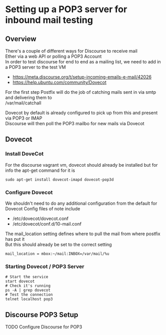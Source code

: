 # Setting up a POP3 server for inbound mail testing

## Overview

There's a couple of different ways for Discourse to receive mail <br>
Ether via a web API or polling a POP3 Account <br>
In order to test discourse for end to end as a mailing list, we need to add in a POP3 server to the test VM

  * https://meta.discourse.org/t/setup-incoming-emails-e-mail/42026
  * https://help.ubuntu.com/community/Dovecot

For the first step Postfix will do the job of catching mails sent in via smtp and delivering them to <br>
/var/mail/catchall

Dovecot by default is already configured to pick up from this and present via POP3 or IMAP <br>
Discourse will then poll the POP3 mailbo for new mails via Dovecot

## Dovecot

### Install DoveCot

For the discourse vagrant vm, dovecot should already be installed
but for info the apt-get command for it is
```
sudo apt-get install dovecot-imapd dovecot-pop3d
```


### Configure Dovecot

We shouldn't need to do any additional configuration from the default for Dovecot
Config files of note include

  * /etc/dovecot/dovecot.conf
  * /etc/dovecot/conf.d/10-mail.conf

The mail_location setting defines where to pull the mail from where postfix has put it <br>
But this should already be set to the correct setting
```
mail_location = mbox:~/mail:INBOX=/var/mail/%u 
```

### Starting Dovecot / POP3 Server

```
# Start the service
start dovecot
# Check it's running
ps -A | grep dovecot
# Test the connection
telnet localhost pop3
```

## Discourse POP3 Setup

TODO Configure Discourse for POP3
